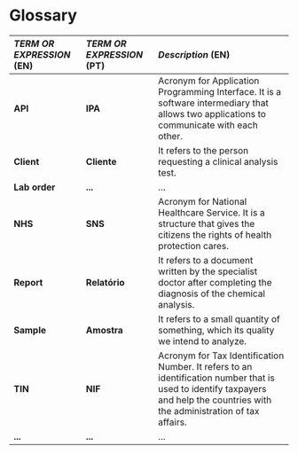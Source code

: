 # Glossary

| **_TERM OR EXPRESSION_** (EN)  | **_TERM OR EXPRESSION_** (PT) | **_Description_** (EN)                                           |                                       
|:------------------------|:-----------------|:--------------------------------------------|
| **API** | **IPA** | Acronym for Application Programming Interface. It is a software intermediary that allows two applications to communicate with each other. |
| **Client** | **Cliente** | It refers to the person requesting a clinical analysis test. |
| **Lab order** | **...** | ... |
| **NHS** | **SNS** | Acronym for National Healthcare Service. It is a structure that gives the citizens the rights of health protection cares.  |
| **Report** | **Relatório** | It refers to a document written by the specialist doctor after completing the diagnosis of the chemical analysis. |
| **Sample** | **Amostra** | It refers to a small quantity of something, which its quality we intend to analyze. |
| **TIN** | **NIF** | Acronym for Tax Identification Number. It refers to an identification number that is used to identify taxpayers and help the countries with the administration of tax affairs. |
| **...** | **...** | ...|











